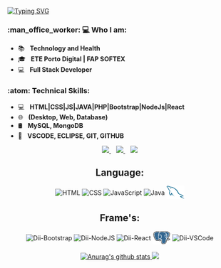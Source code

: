 
[![Typing SVG](https://readme-typing-svg.herokuapp.com/?color=abdbe3&size=35&center=true&vCenter=true&width=1000&lines=Welcome+to+Michelle's+Github,+A.K.A.+Bessoni)](https://git.io/typing-svg)

<h3> :man_office_worker: 💻 Who I am: </h3>

- :books: &nbsp; <strong>Technology and Health</strong>
- 🎓 &nbsp; <strong>ETE Porto Digital | FAP SOFTEX</strong>
- :computer: &nbsp; <strong>Full Stack Developer</strong>

<h3>:atom: Technical Skills: </h3>

- 💻 &nbsp; <strong>HTML|CSS|JS|JAVA|PHP|Bootstrap|NodeJs|React</strong>
- 🌐 &nbsp; <strong>(Desktop, Web, Database)</strong>
- 🛢 &nbsp; <strong>MySQL, MongoDB</strong>
- 🔧 &nbsp; <strong>VSCODE, ECLIPSE, GIT, GITHUB</strong>


<div align="center">
<p align='center'>  
  <a href="https://www.linkedin.com/in/michelle-bessoni-56bb52143">
    <img src="https://img.shields.io/badge/linkedin-%230077B5.svg?&style=for-the-badge&logo=linkedin&logoColor=white" />
  </a>&nbsp;&nbsp;
  <a href="https://www.instagram.com/michellebessoni">
    <img src="https://img.shields.io/badge/instagram-%23E4405F.svg?&style=for-the-badge&logo=instagram&logoColor=white" />        
  </a>&nbsp;&nbsp; 
  <a href="http://lattes.cnpq.br/4583355880051595" target="_blank">
    <img src="https://img.shields.io/badge/Lattes-2E5469?style=for-the-badge&logo=htmlacademy&logoColor=white"></a>
</p>
<div>

## Language:

 <div align="center">
    <img align="center" height="30" width="40" alt="HTML" src="https://cdn.jsdelivr.net/gh/devicons/devicon/icons/html5/html5-original.svg">
    <img align="center" height="30" width="40" alt="CSS" src="https://cdn.jsdelivr.net/gh/devicons/devicon/icons/css3/css3-original.svg">
    <img align="center" height="30" width="40" alt="JavaScript" src="https://cdn.jsdelivr.net/gh/devicons/devicon/icons/javascript/javascript-original.svg">
    <img align="center" height="30" width="40" alt="Java" src="https://cdn.jsdelivr.net/gh/devicons/devicon/icons/java/java-original.svg">
    <img align="center" height="30" width="40" alt="MySql" src="https://github.com/devicons/devicon/blob/v2.15.1/icons/mysql/mysql-original.svg">
</div>

## Frame's:

 <div align="center">
    <img align="center" alt="Dii-Bootstrap" height="30" width="40" src="https://cdn.jsdelivr.net/gh/devicons/devicon/icons/bootstrap/bootstrap-original.svg">
    <img align="center" alt="Dii-NodeJS" height="30" width="40" src="https://cdn.jsdelivr.net/gh/devicons/devicon/icons/nodejs/nodejs-original.svg">
    <img align="center" alt="Dii-React" height="30" width="40" src="https://cdn.jsdelivr.net/gh/devicons/devicon/icons/react/react-original.svg">
    <img align="center" height="30" width="40" alt="Postgresql" src="https://github.com/devicons/devicon/blob/v2.15.1/icons/postgresql/postgresql-original.svg">
    <img align="center" alt="Dii-VSCode" height="30" width="40" src="https://cdn.jsdelivr.net/gh/devicons/devicon/icons/vscode/vscode-original.svg">  
</div>

</br>
<div align="center">
<a href="https://github-readme-stats.anuraghazra1.vercel.app/api?username=mbessoni"><img src="https://github-readme-stats.anuraghazra1.vercel.app/api?username=mbessoni&show_icons=true&include_all_commits=true&theme=radical" alt="Anurag's github stats"/>
<img height="195em" src="https://github-readme-stats.vercel.app/api/top-langs/?username=mbessoni&layout=compact&langs_count=6&theme=tokyonight"/></a>


</div>
